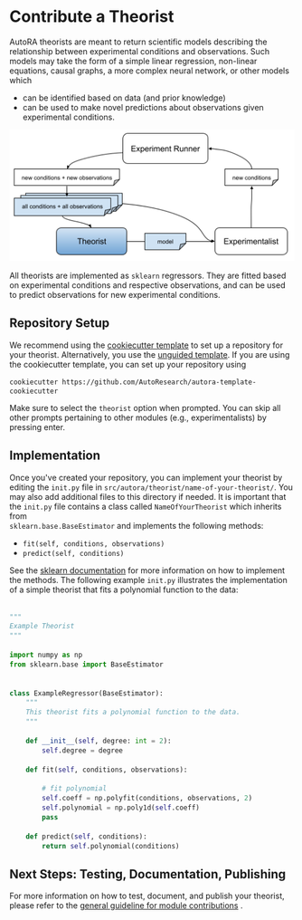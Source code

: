 # Contribute a Theorist

AutoRA theorists are meant to return scientific models describing the relationship between experimental conditions
and observations. Such models may take the form of a simple linear regression, non-linear equations, causal graphs, 
a more complex neural network, or other models which 
- can be identified based on data (and prior knowledge)
- can be used to make novel predictions about observations given experimental conditions.

![Theorist Module](../img/theorist.png)

All theorists are implemented as `sklearn` regressors. They are fitted based on experimental conditions and respective
observations, and can be used to predict observations for new experimental conditions.

## Repository Setup

We recommend using the [cookiecutter template](https://github.com/AutoResearch/autora-template-cookiecutter) to set up
a repository for your theorist. Alternatively, you use the 
[unguided template](https://github.com/AutoResearch/autora-template). If you are using the cookiecutter template, you can set up your repository using

```shell
cookiecutter https://github.com/AutoResearch/autora-template-cookiecutter
```

Make sure to select the `theorist` option when prompted. You can skip all other prompts pertaining to other modules 
(e.g., experimentalists) by pressing enter.

## Implementation

Once you've created your repository, you can implement your theorist by editing the `init.py` file in 
``src/autora/theorist/name-of-your-theorist/``. You may also add additional files to this directory if needed. 
It is important that the `init.py` file contains a class called `NameOfYourTheorist` which inherits from  
`sklearn.base.BaseEstimator` and implements the following methods:

- `fit(self, conditions, observations)`
- `predict(self, conditions)`

See the [sklearn documentation](https://scikit-learn.org/stable/developers/develop.html) for more information on 
how to implement the methods. The following example ``init.py`` illustrates the implementation of a simple theorist
that fits a polynomial function to the data:

```python 

"""
Example Theorist
"""

import numpy as np
from sklearn.base import BaseEstimator


class ExampleRegressor(BaseEstimator):
    """
    This theorist fits a polynomial function to the data.
    """

    def __init__(self, degree: int = 2):
        self.degree = degree

    def fit(self, conditions, observations):

        # fit polynomial
        self.coeff = np.polyfit(conditions, observations, 2)
        self.polynomial = np.poly1d(self.coeff)
        pass

    def predict(self, conditions):
        return self.polynomial(conditions)
```

## Next Steps: Testing, Documentation, Publishing

For more information on how to test, document, and publish your theorist, please refer to the 
[general guideline for module contributions](module.md) . 
